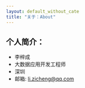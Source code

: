 ```yaml
---
layout: default_without_cate
title: "关于：About"
---
```


## 个人简介：

* 李梓成
* 大数据应用开发工程师
* 深圳
* 邮箱: li.zicheng@qq.com

